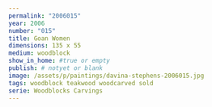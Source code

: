 ```yaml
---
permalink: "2006015"
year: 2006
number: "015"
title: Goan Women
dimensions: 135 x 55
medium: woodblock
show_in_home: #true or empty
publish: # notyet or blank
image: /assets/p/paintings/davina-stephens-2006015.jpg
tags: woodblock teakwood woodcarved sold
serie: Woodblocks Carvings
---
```


